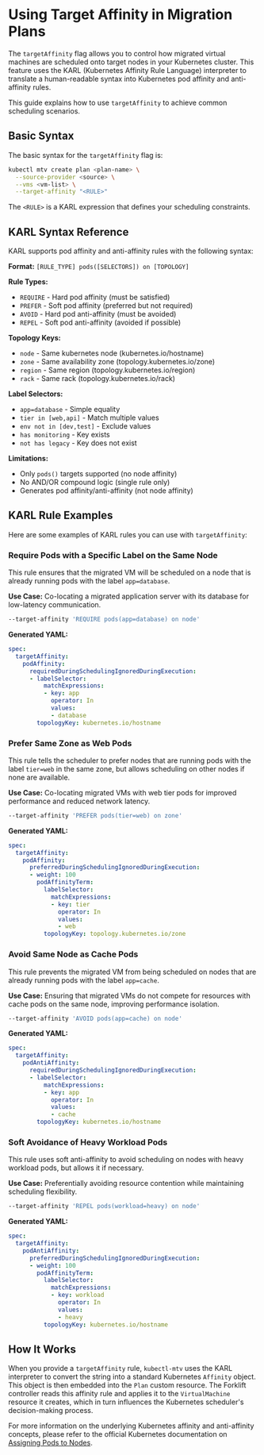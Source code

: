 # Using Target Affinity in Migration Plans

The `targetAffinity` flag allows you to control how migrated virtual machines are scheduled onto target nodes in your Kubernetes cluster. This feature uses the KARL (Kubernetes Affinity Rule Language) interpreter to translate a human-readable syntax into Kubernetes pod affinity and anti-affinity rules.

This guide explains how to use `targetAffinity` to achieve common scheduling scenarios.

## Basic Syntax

The basic syntax for the `targetAffinity` flag is:

```bash
kubectl mtv create plan <plan-name> \
  --source-provider <source> \
  --vms <vm-list> \
  --target-affinity "<RULE>"
```

The `<RULE>` is a KARL expression that defines your scheduling constraints.

## KARL Syntax Reference

KARL supports pod affinity and anti-affinity rules with the following syntax:

**Format:** `[RULE_TYPE] pods([SELECTORS]) on [TOPOLOGY]`

**Rule Types:**
- `REQUIRE` - Hard pod affinity (must be satisfied)
- `PREFER` - Soft pod affinity (preferred but not required) 
- `AVOID` - Hard pod anti-affinity (must be avoided)
- `REPEL` - Soft pod anti-affinity (avoided if possible)

**Topology Keys:**
- `node` - Same kubernetes node (kubernetes.io/hostname)
- `zone` - Same availability zone (topology.kubernetes.io/zone)  
- `region` - Same region (topology.kubernetes.io/region)
- `rack` - Same rack (topology.kubernetes.io/rack)

**Label Selectors:**
- `app=database` - Simple equality
- `tier in [web,api]` - Match multiple values
- `env not in [dev,test]` - Exclude values
- `has monitoring` - Key exists
- `not has legacy` - Key does not exist

**Limitations:**
- Only `pods()` targets supported (no node affinity)
- No AND/OR compound logic (single rule only)
- Generates pod affinity/anti-affinity (not node affinity)

## KARL Rule Examples

Here are some examples of KARL rules you can use with `targetAffinity`:

### Require Pods with a Specific Label on the Same Node

This rule ensures that the migrated VM will be scheduled on a node that is already running pods with the label `app=database`.

**Use Case:** Co-locating a migrated application server with its database for low-latency communication.

```bash
--target-affinity 'REQUIRE pods(app=database) on node'
```

**Generated YAML:**
```yaml
spec:
  targetAffinity:
    podAffinity:
      requiredDuringSchedulingIgnoredDuringExecution:
      - labelSelector:
          matchExpressions:
          - key: app
            operator: In
            values:
            - database
        topologyKey: kubernetes.io/hostname
```

### Prefer Same Zone as Web Pods

This rule tells the scheduler to prefer nodes that are running pods with the label `tier=web` in the same zone, but allows scheduling on other nodes if none are available.

**Use Case:** Co-locating migrated VMs with web tier pods for improved performance and reduced network latency.

```bash
--target-affinity 'PREFER pods(tier=web) on zone'
```

**Generated YAML:**
```yaml
spec:
  targetAffinity:
    podAffinity:
      preferredDuringSchedulingIgnoredDuringExecution:
      - weight: 100
        podAffinityTerm:
          labelSelector:
            matchExpressions:
            - key: tier
              operator: In
              values:
              - web
          topologyKey: topology.kubernetes.io/zone
```

### Avoid Same Node as Cache Pods

This rule prevents the migrated VM from being scheduled on nodes that are already running pods with the label `app=cache`.

**Use Case:** Ensuring that migrated VMs do not compete for resources with cache pods on the same node, improving performance isolation.

```bash
--target-affinity 'AVOID pods(app=cache) on node'
```

**Generated YAML:**
```yaml
spec:
  targetAffinity:
    podAntiAffinity:
      requiredDuringSchedulingIgnoredDuringExecution:
      - labelSelector:
          matchExpressions:
          - key: app
            operator: In
            values:
            - cache
        topologyKey: kubernetes.io/hostname
```

### Soft Avoidance of Heavy Workload Pods

This rule uses soft anti-affinity to avoid scheduling on nodes with heavy workload pods, but allows it if necessary.

**Use Case:** Preferentially avoiding resource contention while maintaining scheduling flexibility.

```bash
--target-affinity 'REPEL pods(workload=heavy) on node'
```

**Generated YAML:**
```yaml
spec:
  targetAffinity:
    podAntiAffinity:
      preferredDuringSchedulingIgnoredDuringExecution:
      - weight: 100
        podAffinityTerm:
          labelSelector:
            matchExpressions:
            - key: workload
              operator: In
              values:
              - heavy
          topologyKey: kubernetes.io/hostname
```

## How It Works

When you provide a `targetAffinity` rule, `kubectl-mtv` uses the KARL interpreter to convert the string into a standard Kubernetes `Affinity` object. This object is then embedded into the `Plan` custom resource. The Forklift controller reads this affinity rule and applies it to the `VirtualMachine` resource it creates, which in turn influences the Kubernetes scheduler's decision-making process.

For more information on the underlying Kubernetes affinity and anti-affinity concepts, please refer to the official Kubernetes documentation on [Assigning Pods to Nodes](https://kubernetes.io/docs/concepts/scheduling-eviction/assign-pod-node-affinity/). 